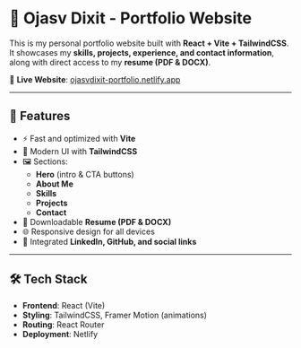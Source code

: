 # 🚀 Ojasv Dixit - Portfolio Website

This is my personal portfolio website built with **React + Vite + TailwindCSS**.  
It showcases my **skills, projects, experience, and contact information**, along with direct access to my **resume (PDF & DOCX)**.  

🔗 **Live Website**: [ojasvdixit-portfolio.netlify.app](https://ojasvdixit-portfolio.netlify.app/)  

---

## 📌 Features
- ⚡ Fast and optimized with **Vite**
- 🎨 Modern UI with **TailwindCSS**
- 🖼️ Sections:
  - **Hero** (intro & CTA buttons)
  - **About Me**
  - **Skills**
  - **Projects**
  - **Contact**
- 📄 Downloadable **Resume (PDF & DOCX)**
- 🌐 Responsive design for all devices
- 🔗 Integrated **LinkedIn, GitHub, and social links**

---

## 🛠️ Tech Stack
- **Frontend**: React (Vite)
- **Styling**: TailwindCSS, Framer Motion (animations)
- **Routing**: React Router
- **Deployment**: Netlify

